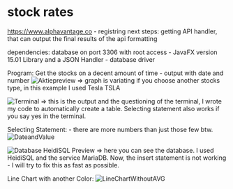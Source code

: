 # stock rates
https://www.alphavantage.co - registring
next steps: getting API
handler, that can output the final results of the api 
formatting

dependencies: database on port 3306 with root access - JavaFX version 15.01 Library and a JSON Handler - database driver

Program:
Get the stocks on a decent amount of time - output with date and number
![Aktiepreview](https://user-images.githubusercontent.com/56489878/104446456-c4cc9b00-559a-11eb-8e59-c36b5df8efe2.png) => graph is variating if you choose another stocks type, in this example I used Tesla TSLA

![Terminal](https://user-images.githubusercontent.com/56489878/104446481-cdbd6c80-559a-11eb-9cf5-955d689660e6.png) => this is the output and the questioning of the terminal, I wrote my code to automatically create a table. Selecting statement also works if you say yes in the terminal.

Selecting Statement: - there are more numbers than just those few btw.
![DateandValue](https://user-images.githubusercontent.com/56489878/106044150-a2309b00-60df-11eb-979a-e15eb4059ebc.png)

![Database HeidiSQL Preview](https://user-images.githubusercontent.com/56489878/104446876-589e6700-559b-11eb-8807-a46bde9e3c54.png) => here you can see the database. I used HeidiSQL and the service MariaDB. Now, the insert statement is not working - I will try to fix this as fast as possible. 


Line Chart with another Color: ![LineChartWithoutAVG](https://user-images.githubusercontent.com/56489878/106044283-d0ae7600-60df-11eb-8577-3decf8253142.png)
